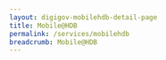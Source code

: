 ```yaml
---
layout: digigov-mobilehdb-detail-page
title: Mobile@HDB
permalink: /services/mobilehdb
breadcrumb: Mobile@HDB
---
```


